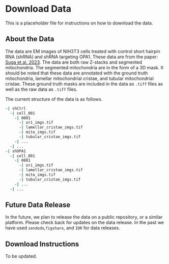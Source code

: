 # Download Data
This is a placeholder file for instructions on how to download the data.

## About the Data
The data are EM images of NIH3T3 cells treated with control short hairpin RNA (shRNA) and shRNA targeting OPA1.
These data are from the paper: [Suga et al. 2023](https://doi.org/10.1371/journal.pbio.3002246).
The data are both raw Z-stacks and segmented mitochondria.
The segmented mitochondria are in the form of a 3D mask.
It should be noted that these data are annotated with the ground truth mitochondria, lamellar mitochondrial cristae, and tubular mitochondrial cristae.
These ground truth masks are included in the data as `.tiff` files as well as the raw data as `.tiff` files.

The current structure of the data is as follows.

```bash
-| shCtrl
  -| cell_001
    -| 0001
      -| ori_imgs.tif
      -| lamellar_cristae_imgs.tif
      -| mito_imgs.tif
      -| tubular_cristae_imgs.tif
    -| ...
  -| ...
-| shOPA1
  -| cell_001
    -| 0001
      -| ori_imgs.tif
      -| lamellar_cristae_imgs.tif
      -| mito_imgs.tif
      -| tubular_cristae_imgs.tif
    -| ...
  -| ...
```

## Future Data Release
In the future, we plan to release the data on a public repository, or a similar platform.
Please check back for updates on the data release.
In the past we have used `zendodo`,`figshare`, and `IDR` for data releases.

## Download Instructions
To be updated.
